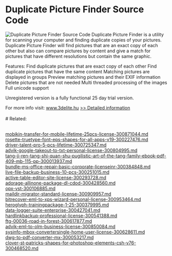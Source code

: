 # Duplicate Picture Finder Source Code
![Duplicate Picture Finder Source Code](https://mycommerce.akamaized.net/api/pimages/P300968412/BIG/300968412.PNG)
Duplicate Picture Finder is a utility for scanning your computer and finding duplicate copies of your pictures. Duplicate Picture Finder will find pictures that are an exact copy of each other but also can compare pictures by content and give a match for pictures that have different resolutions but contain the same graphic.

Features:
Find duplicate pictures that are exact copy of each other
Find duplicate pictures that have the same content
Matching pictures are displayed in groups
Preview matching pictures and their EXIF information
Delete pictures that are not needed
Multi threaded processing of the images
Full unicode support

Unregistered version is a fully functional 25 day trial version.

For more info visit: www.3delite.hu
[>> Detailed information](https://secure.shareit.com/shareit/product.html?productid=300968412&affiliateid=200057808)<br/><br/># Related:

<br />[mobikin-transfer-for-mobile-lifetime-25pcs-license-300871044.md](https://github.com/downloadplanet/downloadplanet/blob/main/mobikin-transfer-for-mobile-lifetime-25pcs-license-300871044.md)<br />[rosette-truetype-font-eps-shapes-for-all-apps-v19-300227476.md](https://github.com/downloadplanet/downloadplanet/blob/main/rosette-truetype-font-eps-shapes-for-all-apps-v19-300227476.md)<br />[driver-talent-pro-5-pcs-lifetime-300725347.md](https://github.com/downloadplanet/downloadplanet/blob/main/driver-talent-pro-5-pcs-lifetime-300725347.md)<br />[advik-google-takeout-to-txt-personal-license-300804995.md](https://github.com/downloadplanet/downloadplanet/blob/main/advik-google-takeout-to-txt-personal-license-300804995.md)<br />[tang-ji-ren-tang-shi-quan-shu-pugilistic-art-of-the-tang-family-ebook-pdf-409-mb-115-pp-300013937.md](https://github.com/downloadplanet/downloadplanet/blob/main/tang-ji-ren-tang-shi-quan-shu-pugilistic-art-of-the-tang-family-ebook-pdf-409-mb-115-pp-300013937.md)<br />[bundle-ms-office-repair-basic-corporate-licenseinr-300384848.md](https://github.com/downloadplanet/downloadplanet/blob/main/bundle-ms-office-repair-basic-corporate-licenseinr-300384848.md)<br />[live-file-backup-business-10-pcs-300251015.md](https://github.com/downloadplanet/downloadplanet/blob/main/live-file-backup-business-10-pcs-300251015.md)<br />[active-table-editor-site-license-300293728.md](https://github.com/downloadplanet/downloadplanet/blob/main/active-table-editor-site-license-300293728.md)<br />[adorage-allinone-package-dl-cdod-300428560.md](https://github.com/downloadplanet/downloadplanet/blob/main/adorage-allinone-package-dl-cdod-300428560.md)<br />[opx-vst-300106885.md](https://github.com/downloadplanet/downloadplanet/blob/main/opx-vst-300106885.md)<br />[maildir-migrator-standard-license-300909957.md](https://github.com/downloadplanet/downloadplanet/blob/main/maildir-migrator-standard-license-300909957.md)<br />[bitrecover-eml-to-xps-wizard-personal-license-300953464.md](https://github.com/downloadplanet/downloadplanet/blob/main/bitrecover-eml-to-xps-wizard-personal-license-300953464.md)<br />[heroglyph-trainingpackage-1-25-300379995.md](https://github.com/downloadplanet/downloadplanet/blob/main/heroglyph-trainingpackage-1-25-300379995.md)<br />[data-logger-suite-enterprise-300427041.md](https://github.com/downloadplanet/downloadplanet/blob/main/data-logger-suite-enterprise-300427041.md)<br />[hardlinkbackup-professional-license-300541388.md](https://github.com/downloadplanet/downloadplanet/blob/main/hardlinkbackup-professional-license-300541388.md)<br />[ftg-00036-road-in-forest-300617877.md](https://github.com/downloadplanet/downloadplanet/blob/main/ftg-00036-road-in-forest-300617877.md)<br />[advik-eml-to-olm-business-license-300850084.md](https://github.com/downloadplanet/downloadplanet/blob/main/advik-eml-to-olm-business-license-300850084.md)<br />[sysinfo-mbox-convertersingle-home-user-license-300628611.md](https://github.com/downloadplanet/downloadplanet/blob/main/sysinfo-mbox-convertersingle-home-user-license-300628611.md)<br />[dwg-to-pdf-converter-mx-300053217.md](https://github.com/downloadplanet/downloadplanet/blob/main/dwg-to-pdf-converter-mx-300053217.md)<br />[clover-st-patricks-shapes-for-photoshop-elements-csh-v76-300468520.md](https://github.com/downloadplanet/downloadplanet/blob/main/clover-st-patricks-shapes-for-photoshop-elements-csh-v76-300468520.md)